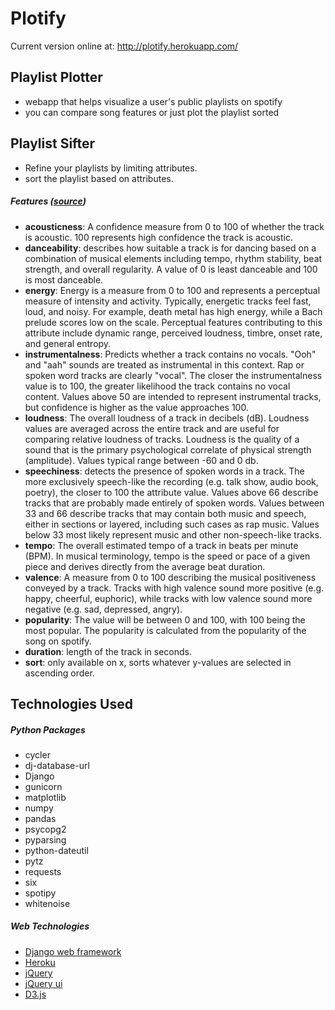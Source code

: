 # Plotify
Current version online at: http://plotify.herokuapp.com/

## Playlist Plotter
- webapp that helps visualize a user's public playlists on spotify
- you can compare song features or just plot the playlist sorted

## Playlist Sifter
- Refine your playlists by limiting attributes.
- sort the playlist based on attributes.

##### Features ([*source*](https://developer.spotify.com/web-api/get-audio-features/))
- **acousticness**: A confidence measure from 0 to 100 of whether the track is acoustic. 100 represents high confidence the track is acoustic.
- **danceability**: describes how suitable a track is for dancing based on a combination of musical elements including tempo, rhythm stability, beat strength, and overall regularity. A value of 0 is least danceable and 100 is most danceable.
- **energy**: Energy is a measure from 0 to 100 and represents a perceptual measure of intensity and activity. Typically, energetic tracks feel fast, loud, and noisy. For example, death metal has high energy, while a Bach prelude scores low on the scale. Perceptual features contributing to this attribute include dynamic range, perceived loudness, timbre, onset rate, and general entropy.
- **instrumentalness**: Predicts whether a track contains no vocals. "Ooh" and "aah" sounds are treated as instrumental in this context. Rap or spoken word tracks are clearly "vocal". The closer the instrumentalness value is to 100, the greater likelihood the track contains no vocal content. Values above 50 are intended to represent instrumental tracks, but confidence is higher as the value approaches 100.
- **loudness**: The overall loudness of a track in decibels (dB). Loudness values are averaged across the entire track and are useful for comparing relative loudness of tracks. Loudness is the quality of a sound that is the primary psychological correlate of physical strength (amplitude). Values typical range between -60 and 0 db.
- **speechiness**: detects the presence of spoken words in a track. The more exclusively speech-like the recording (e.g. talk show, audio book, poetry), the closer to 100 the attribute value. Values above 66 describe tracks that are probably made entirely of spoken words. Values between 33 and 66 describe tracks that may contain both music and speech, either in sections or layered, including such cases as rap music. Values below 33 most likely represent music and other non-speech-like tracks.
- **tempo**: The overall estimated tempo of a track in beats per minute (BPM). In musical terminology, tempo is the speed or pace of a given piece and derives directly from the average beat duration.
- **valence**: A measure from 0 to 100 describing the musical positiveness conveyed by a track. Tracks with high valence sound more positive (e.g. happy, cheerful, euphoric), while tracks with low valence sound more negative (e.g. sad, depressed, angry).
- **popularity**: The value will be between 0 and 100, with 100 being the most popular. The popularity is calculated from the popularity of the song on spotify.
- **duration**: length of the track in seconds.
- **sort**: only available on x, sorts whatever y-values are selected in ascending order.


## Technologies Used
##### Python Packages
- cycler
- dj-database-url
- Django
- gunicorn
- matplotlib
- numpy
- pandas
- psycopg2
- pyparsing
- python-dateutil
- pytz
- requests
- six
- spotipy
- whitenoise

##### Web Technologies
 - [Django web framework](https://www.djangoproject.com/)
 - [Heroku](https://dashboard.heroku.com/)
 - [jQuery](https://jquery.com/)
 - [jQuery ui](https://jqueryui.com/)
 - [D3.js](https://d3js.org/)
